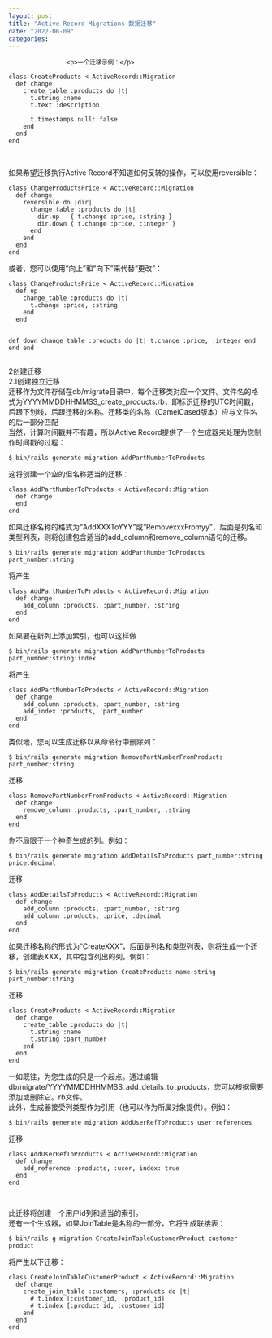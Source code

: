 ```yaml
---
layout: post
title: "Active Record Migrations 数据迁移"
date: "2022-06-09"
categories: 
---
```


                    <p>一个迁移示例：</p> 
<pre><code class="language-ruby">class CreateProducts &lt; ActiveRecord::Migration
  def change
    create_table :products do |t|
      t.string :name
      t.text :description
 
      t.timestamps null: false
    end
  end
end</code></pre> 
<p>  </p>
<p>如果希望迁移执行Active Record不知道如何反转的操作，可以使用reversible：</p> 
<pre><code class="language-ruby">class ChangeProductsPrice &lt; ActiveRecord::Migration
  def change
    reversible do |dir|
      change_table :products do |t|
        dir.up   { t.change :price, :string }
        dir.down { t.change :price, :integer }
      end
    end
  end
end</code></pre> 
<p>或者，您可以使用“向上”和“向下”来代替“更改”：</p> 
<pre><code class="language-ruby">class ChangeProductsPrice &lt; ActiveRecord::Migration
  def up
    change_table :products do |t|
      t.change :price, :string
    end
  end
 
  def down
    change_table :products do |t|
      t.change :price, :integer
    end
  end
end</code></pre> 
<p>2创建迁移<br> 2.1创建独立迁移<br> 迁移作为文件存储在db/migrate目录中，每个迁移类对应一个文件。文件名的格式为YYYYMMDDHHMMSS_create_products.rb，即标识迁移的UTC时间戳，后跟下划线，后跟迁移的名称。迁移类的名称（CamelCased版本）应与文件名的后一部分匹配<br> 当然，计算时间戳并不有趣，所以Active Record提供了一个生成器来处理为您制作时间戳的过程：</p> 
<pre><code>$ bin/rails generate migration AddPartNumberToProducts</code></pre> 
<p>这将创建一个空的但名称适当的迁移：</p> 
<pre><code class="language-ruby">class AddPartNumberToProducts &lt; ActiveRecord::Migration
  def change
  end
end</code></pre> 
<p>如果迁移名称的格式为“AddXXXToYYY”或“RemovexxxFromyy”，后面是列名和类型列表，则将创建包含适当的add_column和remove_column语句的迁移。</p> 
<pre><code>$ bin/rails generate migration AddPartNumberToProducts part_number:string</code></pre> 
<p>将产生</p> 
<pre><code class="language-ruby">class AddPartNumberToProducts &lt; ActiveRecord::Migration
  def change
    add_column :products, :part_number, :string
  end
end</code></pre> 
<p>如果要在新列上添加索引，也可以这样做：</p> 
<pre><code>$ bin/rails generate migration AddPartNumberToProducts part_number:string:index</code></pre> 
<p>将产生</p> 
<pre><code class="language-ruby">class AddPartNumberToProducts &lt; ActiveRecord::Migration
  def change
    add_column :products, :part_number, :string
    add_index :products, :part_number
  end
end</code></pre> 
<p>类似地，您可以生成迁移以从命令行中删除列：</p> 
<pre><code>$ bin/rails generate migration RemovePartNumberFromProducts part_number:string</code></pre> 
<p>迁移</p> 
<pre><code class="language-ruby">class RemovePartNumberFromProducts &lt; ActiveRecord::Migration
  def change
    remove_column :products, :part_number, :string
  end
end</code></pre> 
<p>你不局限于一个神奇生成的列。例如：</p> 
<pre><code>$ bin/rails generate migration AddDetailsToProducts part_number:string price:decimal</code></pre> 
<p>迁移</p> 
<pre><code class="language-ruby">class AddDetailsToProducts &lt; ActiveRecord::Migration
  def change
    add_column :products, :part_number, :string
    add_column :products, :price, :decimal
  end
end</code></pre> 
<p>如果迁移名称的形式为“CreateXXX”，后面是列名和类型列表，则将生成一个迁移，创建表XXX，其中包含列出的列。例如：</p> 
<pre><code>$ bin/rails generate migration CreateProducts name:string part_number:string</code></pre> 
<p>迁移</p> 
<pre><code class="language-ruby">class CreateProducts &lt; ActiveRecord::Migration
  def change
    create_table :products do |t|
      t.string :name
      t.string :part_number
    end
  end
end</code></pre> 
<p>一如既往，为您生成的只是一个起点。通过编辑db/migrate/YYYYMMDDHHMMSS_add_details_to_products，您可以根据需要添加或删除它。rb文件。<br> 此外，生成器接受列类型作为引用（也可以作为所属对象提供）。例如：</p> 
<pre><code>$ bin/rails generate migration AddUserRefToProducts user:references</code></pre> 
<p>迁移</p> 
<pre><code class="language-ruby">class AddUserRefToProducts &lt; ActiveRecord::Migration
  def change
    add_reference :products, :user, index: true
  end
end

</code></pre> 
<p>此迁移将创建一个用户id列和适当的索引。<br> 还有一个生成器，如果JoinTable是名称的一部分，它将生成联接表：</p> 
<pre><code>$ bin/rails g migration CreateJoinTableCustomerProduct customer product</code></pre> 
<p>将产生以下迁移：</p> 
<pre><code class="language-ruby">class CreateJoinTableCustomerProduct &lt; ActiveRecord::Migration
  def change
    create_join_table :customers, :products do |t|
      # t.index [:customer_id, :product_id]
      # t.index [:product_id, :customer_id]
    end
  end
end</code></pre> 
<p></p>
                

